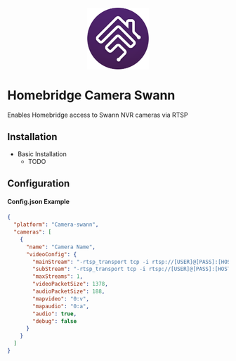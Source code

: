 <p align="center">
  <a href="https://github.com/homebridge/verified/blob/master/verified-plugins.json"><img alt="homebridge-verified" src="https://github.com/homebridge/branding/blob/master/logos/homebridge-color-round.svg?sanitize=true" width="140px"></a>
</p>

# Homebridge Camera Swann

Enables Homebridge access to Swann NVR cameras via RTSP

## Installation

- Basic Installation
  - TODO

## Configuration

#### Config.json Example

```json
{
  "platform": "Camera-swann",
  "cameras": [
    {
      "name": "Camera Name",
      "videoConfig": {
        "mainStream": "-rtsp_transport tcp -i rtsp://[USER]@[PASS]:[HOST]:[PORT]/ch0[x]/0",
        "subStream": "-rtsp_transport tcp -i rtsp://[USER]@[PASS]:[HOST]:[PORT]/ch0[x]/1",
        "maxStreams": 1,
        "videoPacketSize": 1378,
        "audioPacketSize": 188,
        "mapvideo": "0:v",
        "mapaudio": "0:a",
        "audio": true,
        "debug": false
      }
    }
  ]
}
```
